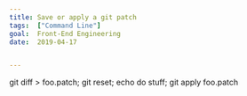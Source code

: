 ```yaml
---
title: Save or apply a git patch
tags:  ["Command Line"]
goal:  Front-End Engineering
date:  2019-04-17


---
```

git diff > foo.patch; git reset; echo do stuff; git apply foo.patch

